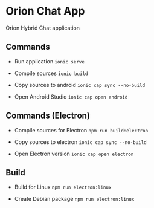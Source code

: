 # Orion Chat App

Orion Hybrid Chat application

## Commands

- Run application `ionic serve`

- Compile sources `ionic build`

- Copy sources to android `ionic cap sync --no-build`

- Open Android Studio `ionic cap open android`

## Commands (Electron)

- Compile sources for Electron `npm run build:electron`

- Copy sources to electron `ionic cap sync --no-build`

- Open Electron version `ionic cap open electron`

## Build

- Build for Linux `npm run electron:linux`

- Create Debian package `npm run electron:linux`

